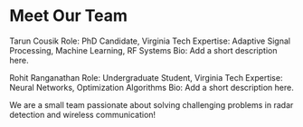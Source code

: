 # Meet Our Team

Tarun Cousik
Role: PhD Candidate, Virginia Tech
Expertise: Adaptive Signal Processing, Machine Learning, RF Systems
Bio: Add a short description here.

Rohit Ranganathan
Role: Undergraduate Student, Virginia Tech
Expertise: Neural Networks, Optimization Algorithms
Bio: Add a short description  here.

We are a small team passionate about solving challenging problems in radar detection and wireless communication!